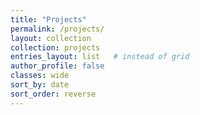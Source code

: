 ```yaml
---
title: "Projects"
permalink: /projects/
layout: collection
collection: projects
entries_layout: list   # instead of grid
author_profile: false
classes: wide
sort_by: date
sort_order: reverse
---
```

